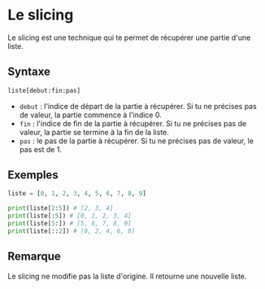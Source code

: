 # Le slicing

Le slicing est une technique qui te permet de récupérer une partie d'une liste.

## Syntaxe

```python
liste[debut:fin:pas]
```

- `debut` : l'indice de départ de la partie à récupérer. Si tu ne précises pas de
  valeur, la partie commence à l'indice 0.
- `fin` : l'indice de fin de la partie à récupérer. Si tu ne précises pas de valeur,
  la partie se termine à la fin de la liste.
- `pas` : le pas de la partie à récupérer. Si tu ne précises pas de valeur, le
  pas est de 1.
  
## Exemples

```python
liste = [0, 1, 2, 3, 4, 5, 6, 7, 8, 9]

print(liste[2:5]) # [2, 3, 4]
print(liste[:5]) # [0, 1, 2, 3, 4]
print(liste[5:]) # [5, 6, 7, 8, 9]
print(liste[::2]) # [0, 2, 4, 6, 8]
```

## Remarque

Le slicing ne modifie pas la liste d'origine. Il retourne une nouvelle liste.



